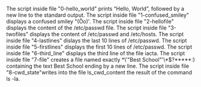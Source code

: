 The script inside file "0-hello_world" prints “Hello, World”, followed by a new line to the standard output.
The script inside file "1-confused_smiley" displays a confused smiley "(Ôo)'.
The script inside file "2-hellofile" displays the content of the /etc/passwd file.
The script inside file "3-twofiles" displays the content of /etc/passwd and /etc/hosts.
The script inside file "4-lastlines" dislays the last 10 lines of /etc/passwd.
The script inside file "5-firstlines" displays the first 10 lines of /etc/passwd.
The script inside file "6-third_line" displays the third line of the file iacta.
The script inside file "7-file" creates a file named exactly \*\\'"Best School"\'\\*$\?\*\*\*\*\*:) containing the text Best School ending by a new line.
The script inside file "8-cwd_state"writes into the file ls_cwd_content the result of the command ls -la.